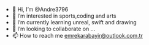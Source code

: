 - 👋 Hi, I’m @Andre3796
- 👀 I’m interested in sports,coding and arts
- 🌱 I’m currently learning unreal, swift and drawing
- 💞️ I’m looking to collaborate on ...
- 📫 How to reach me emrekarabayir@outlook.com.tr

<!---
Andre3796/Andre3796 is a ✨ special ✨ repository because its `README.md` (this file) appears on your GitHub profile.
You can click the Preview link to take a look at your changes.
--->
